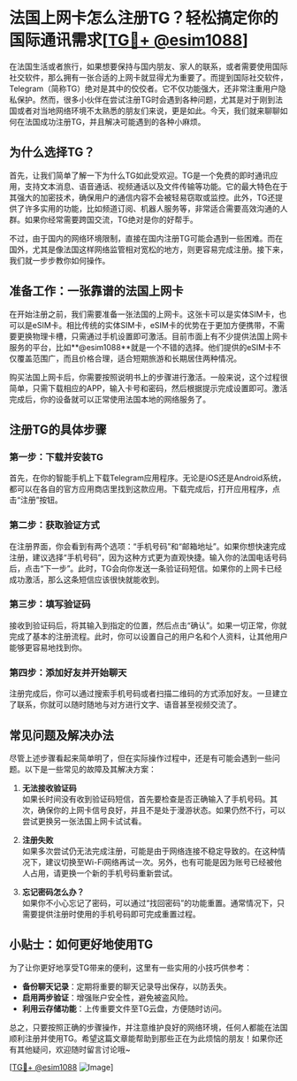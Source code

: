 # 法国上网卡怎么注册TG？轻松搞定你的国际通讯需求[[TG💪+ @esim1088](https://t.me/s/esim1088)]

在法国生活或者旅行，如果想要保持与国内朋友、家人的联系，或者需要使用国际社交软件，那么拥有一张合适的上网卡就显得尤为重要了。而提到国际社交软件，Telegram（简称TG）绝对是其中的佼佼者。它不仅功能强大，还非常注重用户隐私保护。然而，很多小伙伴在尝试注册TG时会遇到各种问题，尤其是对于刚到法国或者对当地网络环境不太熟悉的朋友们来说，更是如此。今天，我们就来聊聊如何在法国成功注册TG，并且解决可能遇到的各种小麻烦。

## 为什么选择TG？

首先，让我们简单了解一下为什么TG如此受欢迎。TG是一个免费的即时通讯应用，支持文本消息、语音通话、视频通话以及文件传输等功能。它的最大特色在于其强大的加密技术，确保用户的通信内容不会被轻易窃取或监控。此外，TG还提供了许多实用的功能，比如频道订阅、机器人服务等，非常适合需要高效沟通的人群。如果你经常需要跨国交流，TG绝对是你的好帮手。

不过，由于国内的网络环境限制，直接在国内注册TG可能会遇到一些困难。而在国外，尤其是像法国这样网络监管相对宽松的地方，则更容易完成注册。接下来，我们就一步步教你如何操作。

## 准备工作：一张靠谱的法国上网卡

在开始注册之前，我们需要准备一张法国的上网卡。这张卡可以是实体SIM卡，也可以是eSIM卡。相比传统的实体SIM卡，eSIM卡的优势在于更加方便携带，不需要更换物理卡槽，只需通过手机设置即可激活。目前市面上有不少提供法国上网卡服务的平台，比如**@esim1088**就是一个不错的选择。他们提供的eSIM卡不仅覆盖范围广，而且价格合理，适合短期旅游和长期居住两种情况。

购买法国上网卡后，你需要按照说明书上的步骤进行激活。一般来说，这个过程很简单，只需下载相应的APP，输入卡号和密码，然后根据提示完成设置即可。激活完成后，你的设备就可以正常使用法国本地的网络服务了。

## 注册TG的具体步骤

### 第一步：下载并安装TG

首先，在你的智能手机上下载Telegram应用程序。无论是iOS还是Android系统，都可以在各自的官方应用商店里找到这款应用。下载完成后，打开应用程序，点击“注册”按钮。

### 第二步：获取验证方式

在注册界面，你会看到有两个选项：“手机号码”和“邮箱地址”。如果你想快速完成注册，建议选择“手机号码”，因为这种方式更为直观快捷。输入你的法国电话号码后，点击“下一步”。此时，TG会向你发送一条验证码短信。如果你的上网卡已经成功激活，那么这条短信应该很快就能收到。

### 第三步：填写验证码

接收到验证码后，将其输入到指定的位置，然后点击“确认”。如果一切正常，你就完成了基本的注册流程。此时，你可以设置自己的用户名和个人资料，让其他用户能够更容易地找到你。

### 第四步：添加好友并开始聊天

注册完成后，你可以通过搜索手机号码或者扫描二维码的方式添加好友。一旦建立了联系，你就可以随时随地与对方进行文字、语音甚至视频交流了。

## 常见问题及解决办法

尽管上述步骤看起来简单明了，但在实际操作过程中，还是有可能会遇到一些问题。以下是一些常见的故障及其解决方案：

1. **无法接收验证码**  
   如果长时间没有收到验证码短信，首先要检查是否正确输入了手机号码。其次，确保你的上网卡信号良好，并且不是处于漫游状态。如果仍然不行，可以尝试更换另一张法国上网卡试试看。

2. **注册失败**  
   如果多次尝试仍无法完成注册，可能是由于网络连接不稳定导致的。在这种情况下，建议切换至Wi-Fi网络再试一次。另外，也有可能是因为账号已经被他人占用，请更换一个新的手机号码重新尝试。

3. **忘记密码怎么办？**  
   如果你不小心忘记了密码，可以通过“找回密码”的功能重置。通常情况下，只需要提供注册时使用的手机号码即可完成重置过程。

## 小贴士：如何更好地使用TG

为了让你更好地享受TG带来的便利，这里有一些实用的小技巧供参考：

- **备份聊天记录**：定期将重要的聊天记录导出保存，以防丢失。
- **启用两步验证**：增强账户安全性，避免被盗风险。
- **利用云存储功能**：上传重要文件至TG云盘，方便随时访问。

总之，只要按照正确的步骤操作，并注意维护良好的网络环境，任何人都能在法国顺利注册并使用TG。希望这篇文章能帮助到那些正在为此烦恼的朋友！如果你还有其他疑问，欢迎随时留言讨论哦~

[[TG💪+ @esim1088](https://t.me/s/esim1088) ![Image](https://i.postimg.cc/4NQfJmqS/Snipaste-2025-05-13-00-14-12.png)]